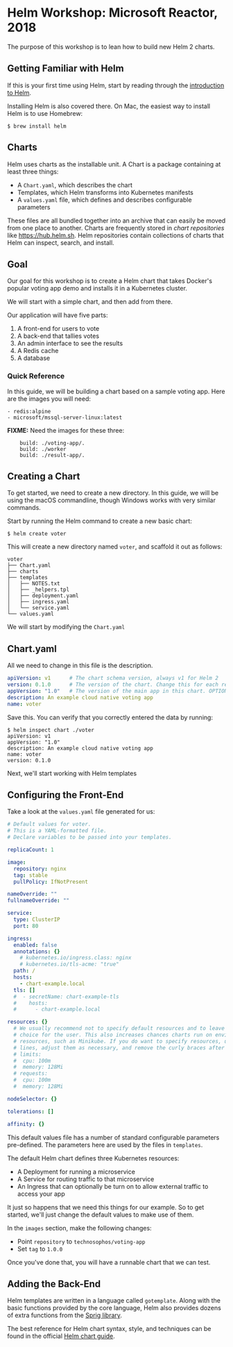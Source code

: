 # Helm Workshop: Microsoft Reactor, 2018

The purpose of this workshop is to lean how to build new Helm 2 charts.

## Getting Familiar with Helm

If this is your first time using Helm, start by reading through the [introduction to Helm](https://docs.helm.sh).

Installing Helm is also covered there. On Mac, the easiest way to install Helm is to use Homebrew:

```console
$ brew install helm
```

## Charts

Helm uses charts as the installable unit. A Chart is a package containing at least three things:

- A `Chart.yaml`, which describes the chart
- Templates, which Helm transforms into Kubernetes manifests
- A `values.yaml` file, which defines and describes configurable parameters

These files are all bundled together into an archive that can easily be moved from one place to another. Charts are frequently stored in _chart repositories_ like https://hub.helm.sh. Helm repositories contain collections of charts that Helm can inspect, search, and install.

## Goal

Our goal for this workshop is to create a Helm chart that takes Docker's popular voting app demo and installs it in a Kubernetes cluster.

We will start with a simple chart, and then add from there.

Our application will have five parts:

1. A front-end for users to vote
2. A back-end that tallies votes
3. An admin interface to see the results
4. A Redis cache
5. A database

### Quick Reference

In this guide, we will be building a chart based on a sample voting app. Here are the images you will need:

    - redis:alpine
    - microsoft/mssql-server-linux:latest

**FIXME:** Need the images for these three:

```
    build: ./voting-app/.
    build: ./worker
    build: ./result-app/.
```

## Creating a Chart

To get started, we need to create a new directory. In this guide, we will be using the macOS commandline, though Windows works with very similar commands.

Start by running the Helm command to create a new basic chart:

```console
$ helm create voter
```

This will create a new directory named `voter`, and scaffold it out as follows:

```
voter
├── Chart.yaml
├── charts
├── templates
│   ├── NOTES.txt
│   ├── _helpers.tpl
│   ├── deployment.yaml
│   ├── ingress.yaml
│   └── service.yaml
└── values.yaml
```

We will start by modifying the `Chart.yaml`

## Chart.yaml

All we need to change in this file is the description.

```yaml
apiVersion: v1      # The chart schema version, always v1 for Helm 2
version: 0.1.0      # The version of the chart. Change this for each release.
appVersion: "1.0"   # The version of the main app in this chart. OPTIONAL
description: An example cloud native voting app
name: voter
```

Save this. You can verify that you correctly entered the data by running:

```console
$ helm inspect chart ./voter
apiVersion: v1
appVersion: "1.0"
description: An example cloud native voting app
name: voter
version: 0.1.0
```

Next, we'll start working with Helm templates

## Configuring the Front-End

Take a look at the `values.yaml` file generated for us:

```yaml
# Default values for voter.
# This is a YAML-formatted file.
# Declare variables to be passed into your templates.

replicaCount: 1

image:
  repository: nginx
  tag: stable
  pullPolicy: IfNotPresent

nameOverride: ""
fullnameOverride: ""

service:
  type: ClusterIP
  port: 80

ingress:
  enabled: false
  annotations: {}
    # kubernetes.io/ingress.class: nginx
    # kubernetes.io/tls-acme: "true"
  path: /
  hosts:
    - chart-example.local
  tls: []
  #  - secretName: chart-example-tls
  #    hosts:
  #      - chart-example.local

resources: {}
  # We usually recommend not to specify default resources and to leave this as a conscious
  # choice for the user. This also increases chances charts run on environments with little
  # resources, such as Minikube. If you do want to specify resources, uncomment the following
  # lines, adjust them as necessary, and remove the curly braces after 'resources:'.
  # limits:
  #  cpu: 100m
  #  memory: 128Mi
  # requests:
  #  cpu: 100m
  #  memory: 128Mi

nodeSelector: {}

tolerations: []

affinity: {}

```

This default values file has a number of standard configurable parameters pre-defined. The parameters here are used by the files in `templates`.

The default Helm chart defines three Kubernetes resources:

- A Deployment for running a microservice
- A Service for routing traffic to that microservice
- An Ingress that can optionally be turn on to allow external traffic to access your app

It just so happens that we need this things for our example. So to get started, we'll just change the default values to make use of them.

In the `images` section, make the following changes:

- Point `repository` to `technosophos/voting-app`
- Set `tag` to `1.0.0`

Once you've done that, you will have a runnable chart that we can test.

## Adding the Back-End

Helm templates are written in a language called `gotemplate`. Along with the basic functions provided by the core language, Helm also provides dozens of extra functions from the [Sprig library](https://github.com/Masterminds/sprig).

The best reference for Helm chart syntax, style, and techniques can be found in the official [Helm chart guide](https://docs.helm.sh).

